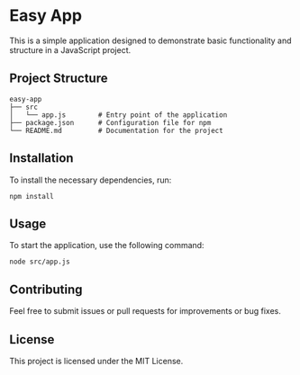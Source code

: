 # Easy App

This is a simple application designed to demonstrate basic functionality and structure in a JavaScript project.

## Project Structure

```
easy-app
├── src
│   └── app.js        # Entry point of the application
├── package.json      # Configuration file for npm
└── README.md         # Documentation for the project
```

## Installation

To install the necessary dependencies, run:

```
npm install
```

## Usage

To start the application, use the following command:

```
node src/app.js
```

## Contributing

Feel free to submit issues or pull requests for improvements or bug fixes. 

## License

This project is licensed under the MIT License.